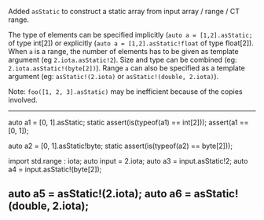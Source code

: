Added `asStatic` to construct a static array from input array / range / CT range.

The type of elements can be specified implicitly (`auto a = [1,2].asStatic;` of type int[2])
or explicitly (`auto a = [1,2].asStatic!float` of type float[2]). When `a` is a range,
the number of elements has to be given as template argument (eg `2.iota.asStatic!2`).
Size and type can be combined (eg: `2.iota.asStatic!(byte[2])`).
Range `a` can also be specified as a template argument (eg: `asStatic!(2.iota)`
or `asStatic!(double, 2.iota)`).

Note: `foo([1, 2, 3].asStatic)` may be inefficient because of the copies involved.

---
auto a1 = [0, 1].asStatic;
static assert(is(typeof(a1) == int[2]));
assert(a1 == [0, 1]);

auto a2 = [0, 1].asStatic!byte;
static assert(is(typeof(a2) == byte[2]));

import std.range : iota;
auto input = 2.iota;
auto a3 = input.asStatic!2;
auto a4 = input.asStatic!(byte[2]);

auto a5 = asStatic!(2.iota);
auto a6 = asStatic!(double, 2.iota);
---
